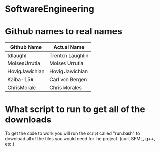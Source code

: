 # SoftwareEngineering

# Github names to real names
| Github Name  | Actual Name |
| ------------- | ------------- |
| tdlaughl  | Trenton Laughlin |
| MoisesUrrutia | Moises Urrutia |
| HovigJawichian | Hovig Jawichian |
| Kaiba-156 | Carl von Bergen |
| ChrisMorale | Chris Morales |

# What script to run to get all of the downloads
To get the code to work you will run the script called "run.bash" to download all of the files you would need for the project. (curl, SFML, g++, etc.)
